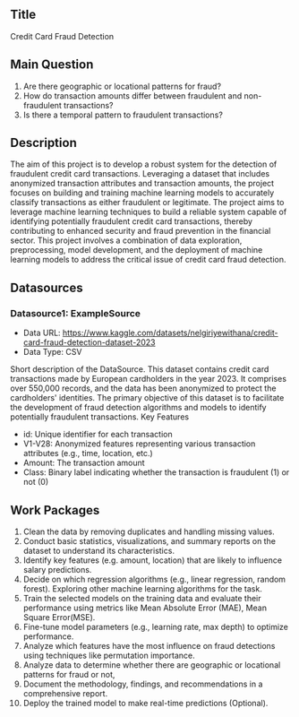 ## Title
<!-- Give your project a short title. -->
Credit Card Fraud Detection

## Main Question

<!-- Think about one main question you want to answer based on the data. -->
1. Are there geographic or locational patterns for fraud?
2. How do transaction amounts differ between fraudulent and non-fraudulent transactions?
3. Is there a temporal pattern to fraudulent transactions?



## Description

<!-- Describe your data science project in max. 200 words. Consider writing about why and how you attempt it. -->
The aim of this project is to develop a robust system for the detection of fraudulent credit card transactions. Leveraging a dataset that includes anonymized transaction attributes and transaction amounts, the project focuses on building and training machine learning models to accurately classify transactions as either fraudulent or legitimate. 
The project aims to leverage machine learning techniques to build a reliable system capable of identifying potentially fraudulent credit card transactions, thereby contributing to enhanced security and fraud prevention in the financial sector.
This project involves a combination of data exploration, preprocessing, model development, and the deployment of machine learning models to address the critical issue of credit card fraud detection.




## Datasources

<!-- Describe each datasources you plan to use in a section. Use the prefic "DatasourceX" where X is the id of the datasource. -->

### Datasource1: ExampleSource
* Data URL: https://www.kaggle.com/datasets/nelgiriyewithana/credit-card-fraud-detection-dataset-2023
* Data Type: CSV

Short description of the DataSource.
This dataset contains credit card transactions made by European cardholders in the year 2023. It comprises over 550,000 records, and the data has been anonymized to protect the cardholders' identities. The primary objective of this dataset is to facilitate the development of fraud detection algorithms and models to identify potentially fraudulent transactions.
Key Features
* id: Unique identifier for each transaction
* V1-V28: Anonymized features representing various transaction attributes (e.g., time, location, etc.)
* Amount: The transaction amount
* Class: Binary label indicating whether the transaction is fraudulent (1) or not (0)


## Work Packages

<!-- List of work packages ordered sequentially, each pointing to an issue with more details. -->

1. Clean the data by removing duplicates and handling missing values.
2. Conduct basic statistics, visualizations, and summary reports on the dataset to understand its characteristics.
3. Identify key features (e.g. amount, location) that are likely to influence salary predictions.
4. Decide on which regression algorithms (e.g., linear regression, random forest). Exploring other machine learning algorithms for the task.
5. Train the selected models on the training data and evaluate their performance using metrics like Mean Absolute Error (MAE), Mean Square Error(MSE).
6. Fine-tune model parameters (e.g., learning rate, max depth) to optimize performance.
7. Analyze which features have the most influence on fraud detections using techniques like permutation importance.
8. Analyze data to determine whether there are geographic or locational patterns for fraud or not,
9. Document the methodology, findings, and recommendations in a comprehensive report.
10. Deploy the trained model to make real-time predictions (Optional).


[i1]: https://github.com/jvalue/made-template/issues/1
